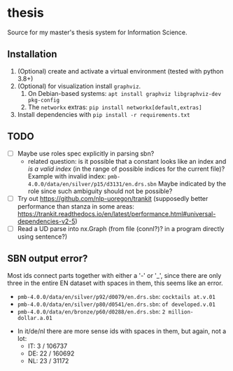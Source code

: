# thesis
Source for my master's thesis system for Information Science.

## Installation
1. (Optional) create and activate a virtual environment (tested with python 3.8+)
2. (Optional) for visualization install `graphviz`. 
   1. On Debian-based systems: `apt install graphviz libgraphviz-dev pkg-config`
   2. The `networkx` extras: `pip install networkx[default,extras]`
3. Install dependencies with `pip install -r requirements.txt`

## TODO
- [ ] Maybe use roles spec explicitly in parsing sbn?
  * related question: is it possible that a constant looks like an index and *is a valid index* (in the range of possible indices for the current file)? Example with invalid index: `pmb-4.0.0/data/en/silver/p15/d3131/en.drs.sbn` Maybe indicated by the role since such ambiguity should not be possible?
- [ ] Try out https://github.com/nlp-uoregon/trankit (supposedly better performance than stanza in some areas: https://trankit.readthedocs.io/en/latest/performance.html#universal-dependencies-v2-5)
- [ ] Read a UD parse into nx.Graph (from file (connl?)? in a program directly using sentence?)

## SBN output error?
Most ids connect parts together with either a '-' or '_', since there are only three in the entire EN dataset with spaces in them, this seems like an error.

* `pmb-4.0.0/data/en/silver/p92/d0079/en.drs.sbn`: `cocktails at.v.01`
* `pmb-4.0.0/data/en/silver/p80/d0541/en.drs.sbn`: `of developed.v.01 `
* `pmb-4.0.0/data/en/bronze/p60/d0288/en.drs.sbn`: `2 million-dollar.a.01`

- In it/de/nl there are more sense ids with spaces in them, but again, not a lot:
   * IT: 3 / 106737
   * DE: 22 / 160692
   * NL: 23 / 31172
